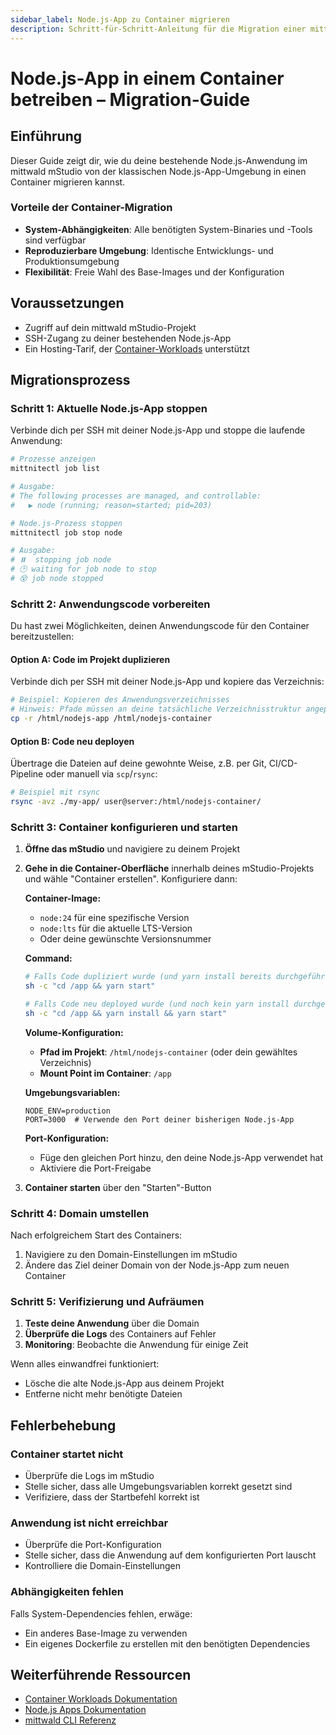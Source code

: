 ```yaml
---
sidebar_label: Node.js-App zu Container migrieren
description: Schritt-für-Schritt-Anleitung für die Migration einer mittwald mStudio Node.js-App zu einem Container
---
```


# Node.js-App in einem Container betreiben – Migration-Guide

## Einführung

Dieser Guide zeigt dir, wie du deine bestehende Node.js-Anwendung im mittwald mStudio von der klassischen Node.js-App-Umgebung in einen Container migrieren kannst.

### Vorteile der Container-Migration

- **System-Abhängigkeiten**: Alle benötigten System-Binaries und -Tools sind verfügbar
- **Reproduzierbare Umgebung**: Identische Entwicklungs- und Produktionsumgebung
- **Flexibilität**: Freie Wahl des Base-Images und der Konfiguration

## Voraussetzungen

- Zugriff auf dein mittwald mStudio-Projekt
- SSH-Zugang zu deiner bestehenden Node.js-App
- Ein Hosting-Tarif, der [Container-Workloads](/docs/v2/platform/workloads/containers) unterstützt

## Migrationsprozess

### Schritt 1: Aktuelle Node.js-App stoppen

Verbinde dich per SSH mit deiner Node.js-App und stoppe die laufende Anwendung:

```bash
# Prozesse anzeigen
mittnitectl job list

# Ausgabe:
# The following processes are managed, and controllable:
#   ▶︎ node (running; reason=started; pid=203)

# Node.js-Prozess stoppen
mittnitectl job stop node

# Ausgabe:
# ⏸️  stopping job node
# 🕑 waiting for job node to stop
# 😵 job node stopped
```

### Schritt 2: Anwendungscode vorbereiten

Du hast zwei Möglichkeiten, deinen Anwendungscode für den Container bereitzustellen:

#### Option A: Code im Projekt duplizieren

Verbinde dich per SSH mit deiner Node.js-App und kopiere das Verzeichnis:

```bash
# Beispiel: Kopieren des Anwendungsverzeichnisses
# Hinweis: Pfade müssen an deine tatsächliche Verzeichnisstruktur angepasst werden
cp -r /html/nodejs-app /html/nodejs-container
```

#### Option B: Code neu deployen

Übertrage die Dateien auf deine gewohnte Weise, z.B. per Git, CI/CD-Pipeline oder manuell via `scp`/`rsync`:

```bash
# Beispiel mit rsync
rsync -avz ./my-app/ user@server:/html/nodejs-container/
```

### Schritt 3: Container konfigurieren und starten

1. **Öffne das mStudio** und navigiere zu deinem Projekt

2. **Gehe in die Container-Oberfläche** innerhalb deines mStudio-Projekts und wähle "Container erstellen". Konfiguriere dann:

   **Container-Image:**
   - `node:24` für eine spezifische Version
   - `node:lts` für die aktuelle LTS-Version
   - Oder deine gewünschte Versionsnummer

   **Command:**
   ```bash
   # Falls Code dupliziert wurde (und yarn install bereits durchgeführt wurde):
   sh -c "cd /app && yarn start"
   
   # Falls Code neu deployed wurde (und noch kein yarn install durchgeführt wurde):
   sh -c "cd /app && yarn install && yarn start"
   ```

   **Volume-Konfiguration:**
   - **Pfad im Projekt**: `/html/nodejs-container` (oder dein gewähltes Verzeichnis)
   - **Mount Point im Container**: `/app`

   **Umgebungsvariablen:**
   ```env
   NODE_ENV=production
   PORT=3000  # Verwende den Port deiner bisherigen Node.js-App
   ```

   **Port-Konfiguration:**
   - Füge den gleichen Port hinzu, den deine Node.js-App verwendet hat
   - Aktiviere die Port-Freigabe

3. **Container starten** über den "Starten"-Button

### Schritt 4: Domain umstellen

Nach erfolgreichem Start des Containers:

1. Navigiere zu den Domain-Einstellungen im mStudio
2. Ändere das Ziel deiner Domain von der Node.js-App zum neuen Container

### Schritt 5: Verifizierung und Aufräumen

1. **Teste deine Anwendung** über die Domain
2. **Überprüfe die Logs** des Containers auf Fehler
3. **Monitoring**: Beobachte die Anwendung für einige Zeit

Wenn alles einwandfrei funktioniert:
- Lösche die alte Node.js-App aus deinem Projekt
- Entferne nicht mehr benötigte Dateien

## Fehlerbehebung

### Container startet nicht

- Überprüfe die Logs im mStudio
- Stelle sicher, dass alle Umgebungsvariablen korrekt gesetzt sind
- Verifiziere, dass der Startbefehl korrekt ist

### Anwendung ist nicht erreichbar

- Überprüfe die Port-Konfiguration
- Stelle sicher, dass die Anwendung auf dem konfigurierten Port lauscht
- Kontrolliere die Domain-Einstellungen

### Abhängigkeiten fehlen

Falls System-Dependencies fehlen, erwäge:
- Ein anderes Base-Image zu verwenden
- Ein eigenes Dockerfile zu erstellen mit den benötigten Dependencies

## Weiterführende Ressourcen

- [Container Workloads Dokumentation](/docs/v2/platform/workloads/containers)
- [Node.js Apps Dokumentation](/docs/v2/platform/workloads/nodejs)
- [mittwald CLI Referenz](/docs/v2/cli/reference/container)
